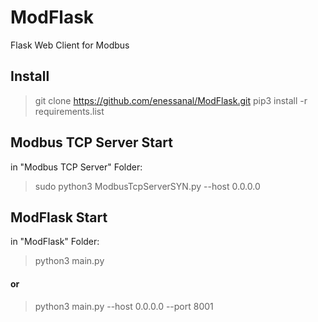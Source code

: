 # ModFlask
Flask Web Client for Modbus


## Install
> git clone https://github.com/enessanal/ModFlask.git
> pip3 install -r requirements.list

## Modbus TCP Server Start
in "Modbus TCP Server" Folder:
> sudo python3 ModbusTcpServerSYN.py --host 0.0.0.0

## ModFlask Start
in "ModFlask" Folder:
> python3 main.py
#### or
> python3 main.py --host 0.0.0.0 --port 8001 
